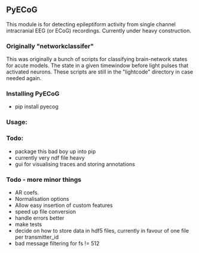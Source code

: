 ## PyECoG
This module is for detecting epileptiform activity from single channel intracranial EEG (or ECoG) recordings.
Currently under heavy construction.

### Originally "networkclassifer"
This was originally a bunch of scripts for classifying brain-network states for acute models. The state in a given timewindow before light pulses that activated neurons. These scripts are still in the "lightcode" directory in case needed again.

### Installing PyECoG
- pip install pyecog

### Usage:

### Todo:
* package this bad boy up into pip
* currently very ndf file heavy
* gui for visualising traces and storing annotations

### Todo - more minor things
* AR coefs.
* Normalisation options
* Allow easy insertion of custom features
* speed up file conversion
* handle errors better
* make tests
* decide on how to store data in hdf5 files, currently in favour of one file per transmitter_id
* bad message filtering for fs != 512


